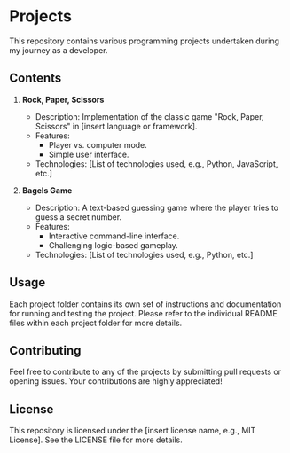# Projects

This repository contains various programming projects undertaken during my journey as a developer.

## Contents

1. **Rock, Paper, Scissors**
   - Description: Implementation of the classic game "Rock, Paper, Scissors" in [insert language or framework].
   - Features:
     - Player vs. computer mode.
     - Simple user interface.
   - Technologies: [List of technologies used, e.g., Python, JavaScript, etc.]

2. **Bagels Game**
   - Description: A text-based guessing game where the player tries to guess a secret number.
   - Features:
     - Interactive command-line interface.
     - Challenging logic-based gameplay.
   - Technologies: [List of technologies used, e.g., Python, etc.]

## Usage

Each project folder contains its own set of instructions and documentation for running and testing the project. Please refer to the individual README files within each project folder for more details.

## Contributing

Feel free to contribute to any of the projects by submitting pull requests or opening issues. Your contributions are highly appreciated!

## License

This repository is licensed under the [insert license name, e.g., MIT License]. See the LICENSE file for more details.
